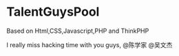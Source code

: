 TalentGuysPool
==============

Based on Html,CSS,Javascript,PHP and ThinkPHP

I really miss hacking time with you guys, @陈学家 @吴文杰
